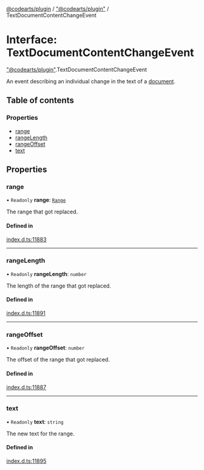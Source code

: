 [@codearts/plugin](../README.md) / ["@codearts/plugin"](../modules/_codearts_plugin_.md) / TextDocumentContentChangeEvent

# Interface: TextDocumentContentChangeEvent

["@codearts/plugin"](../modules/_codearts_plugin_.md).TextDocumentContentChangeEvent

An event describing an individual change in the text of a [document](codearts_plugin_.TextDocument.md).

## Table of contents

### Properties

- [range](codearts_plugin_.TextDocumentContentChangeEvent.md#range)
- [rangeLength](codearts_plugin_.TextDocumentContentChangeEvent.md#rangelength)
- [rangeOffset](codearts_plugin_.TextDocumentContentChangeEvent.md#rangeoffset)
- [text](codearts_plugin_.TextDocumentContentChangeEvent.md#text)

## Properties

### range

• `Readonly` **range**: [`Range`](../classes/codearts_plugin_.Range.md)

The range that got replaced.

#### Defined in

[index.d.ts:11883](https://github.com/shuyaqian/cloudide-plugin-api/blob/3fbdd11/index.d.ts#L11883)

___

### rangeLength

• `Readonly` **rangeLength**: `number`

The length of the range that got replaced.

#### Defined in

[index.d.ts:11891](https://github.com/shuyaqian/cloudide-plugin-api/blob/3fbdd11/index.d.ts#L11891)

___

### rangeOffset

• `Readonly` **rangeOffset**: `number`

The offset of the range that got replaced.

#### Defined in

[index.d.ts:11887](https://github.com/shuyaqian/cloudide-plugin-api/blob/3fbdd11/index.d.ts#L11887)

___

### text

• `Readonly` **text**: `string`

The new text for the range.

#### Defined in

[index.d.ts:11895](https://github.com/shuyaqian/cloudide-plugin-api/blob/3fbdd11/index.d.ts#L11895)
